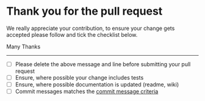 # Thank you for the pull request

We really appreciate your contribution, to ensure your change gets accepted please follow and tick the checklist below.

Many Thanks

---

- [ ] Please delete the above message and line before submitting your pull request
- [ ] Ensure, where possible your change includes tests
- [ ] Ensure, where possible documentation is updated (readme, wiki)
- [ ] Commit messages matches the [commit message criteria](COMMIT.md)
